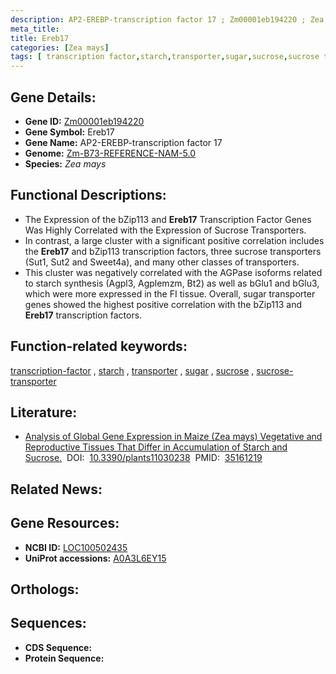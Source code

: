 ```yaml
---
description: AP2-EREBP-transcription factor 17 ; Zm00001eb194220 ; Zea mays
meta_title:
title: Ereb17
categories: [Zea mays]
tags: [ transcription factor,starch,transporter,sugar,sucrose,sucrose transporter ]
---
```


## Gene Details:
- **Gene ID:**	[Zm00001eb194220](https://www.maizegdb.org/gene_center/gene/Zm00001eb194220)
- **Gene Symbol:** Ereb17
- **Gene Name:** AP2-EREBP-transcription factor 17
- **Genome:** [Zm-B73-REFERENCE-NAM-5.0](https://www.maizegdb.org/genome/assembly/Zm-B73-REFERENCE-NAM-5.0)
- **Species:** *Zea mays*

## Functional Descriptions:
   - The Expression of the bZip113 and **Ereb17** Transcription Factor Genes Was Highly Correlated with the Expression of Sucrose Transporters.
   - In contrast, a large cluster with a significant positive correlation includes the **Ereb17** and bZip113 transcription factors, three sucrose transporters (Sut1, Sut2 and Sweet4a), and many other classes of transporters.
   - This cluster was negatively correlated with the AGPase isoforms related to starch synthesis (Agpl3, Agplemzm, Bt2) as well as bGlu1 and bGlu3, which were more expressed in the FI tissue. Overall, sugar transporter genes showed the highest positive correlation with the bZip113 and **Ereb17** transcription factors.

## Function-related keywords:
[transcription-factor](/tags/transcription-factor/)&nbsp;,&nbsp;[starch](/tags/starch/)&nbsp;,&nbsp;[transporter](/tags/transporter/)&nbsp;,&nbsp;[sugar](/tags/sugar/)&nbsp;,&nbsp;[sucrose](/tags/sucrose/)&nbsp;,&nbsp;[sucrose-transporter](/tags/sucrose-transporter/)

## Literature:
   - [Analysis of Global Gene Expression in Maize (Zea mays) Vegetative and Reproductive Tissues That Differ in Accumulation of Starch and Sucrose.]( https://www.ncbi.nlm.nih.gov/pmc/articles/PMC8838981/)&nbsp;&nbsp;DOI:&nbsp;&nbsp;[10.3390/plants11030238](https://www.ncbi.nlm.nih.gov/pmc/articles/PMC8838981/)&nbsp;&nbsp;PMID:&nbsp;&nbsp;[35161219](https://pubmed.ncbi.nlm.nih.gov/35161219/)

## Related News:

## Gene Resources:
- **NCBI ID:**  [LOC100502435](https://www.ncbi.nlm.nih.gov/gene/?term=LOC100502435)
- **UniProt accessions:** [A0A3L6EY15](https://www.uniprot.org/uniprotkb/A0A3L6EY15/entry)

## Orthologs:

## Sequences:
- **CDS Sequence:**
- **Protein Sequence:**
